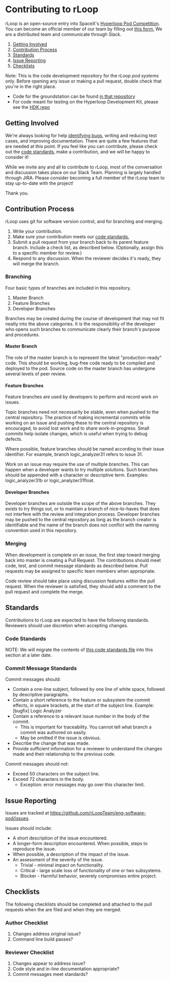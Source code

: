 # Contributing to rLoop
rLoop is an open-source entry into SpaceX's [Hyperloop Pod Competition](http://www.spacex.com/hyperloop). You can become an official member of our team by filling out [this form.](https://docs.google.com/forms/d/e/1FAIpQLSfju0tH0LtEgnZkCslsqdfcByxXOJIGZL6Jv92yz8m2VieD0A/viewform)
We are a distributed team and communicate through Slack.


1. [Getting Involved](#getting-involved)
2. [Contribution Process](#contribution-process)
3. [Standards](#standards)
4. [Issue Reporting](#issue-reporting)
5. [Checklists](#checklists)


Note: This is the code development repository for the *rLoop pod systems* only. Before opening any issue or making a pull request, double check that you're in the right place.
* Code for the groundstation can be found [in that repository](https://github.com/rLoopTeam/eng-software-ground-station)
* For code meant for testing on the Hyperloop Development Kit, please see the [HDK repo](https://github.com/rLoopTeam/makers-hdk)




## Getting Involved


We're always looking for help [identifying bugs](#how-to-report-bugs), writing and reducing test cases, and improving documentation. There are quite a few features that are needed at this point. If you feel
like you can contribute, please check out the [code standards](https://github.com/rLoopTeam/eng-software-pod/blob/master/FIRMWARE/CODE_STANDARD/rloop_code_standard.txt), make a contribution, and we will be happy to consider it!


While we invite any and all to contribute to rLoop, most of the conversation and discussion takes place on our Slack Team. Planning is largely handled through JIRA. Please consider becoming a full member of the rLoop team
to stay up-to-date with the project!


Thank you.




## Contribution Process


rLoop uses git for software version control, and for branching and merging.


1. Write your contribution.
2. Make sure your contribution meets our [code standards.](https://github.com/rLoopTeam/eng-software-pod/blob/master/FIRMWARE/CODE_STANDARD/rloop_code_standard.txt)
3. Submit a pull request from your branch back to its parent feature branch. Include a check list, as described below. (Optionally, assign this to a specific member for review.)
4. Respond to any discussion. When the reviewer decides it's ready, they will merge the branch.


### Branching


Four basic types of branches are included in this repository.


1. Master Branch
2. Feature Branches
3. Developer Branches


Branches may be created during the course of development that may not fit neatly into the above categories. It is the responsibility of the developer who opens such branches to communicate
clearly their branch's purpose and procedures.


#### Master Branch


The role of the master branch is to represent the latest "production-ready" code. This should be working, bug-free code ready to be compiled and deployed to the pod. Source code on the master branch has undergone several
levels of peer review.


#### Feature Branches


Feature branches are used by developers to perform and record work on issues.


Topic branches need not necessarily be stable, even when pushed to the central repository. The practice of making incremental commits while working on an issue and pushing
these to the central repository is encouraged, to avoid lost work and to share work-in-progress. Small commits help isolate changes, which is useful when trying to debug defects.


Where possible, feature branches should be named according to their issue identifier. For example, branch logic_analyzer31 refers to issue 31.


Work on an issue may require the use of multiple branches. This can happen when a developer wants to try multiple solutions. Such branches should be appended with a character or descriptive term. Examples:
logic_analyzer31b or logic_analyzer31float.


#### Developer Branches


Developer branches are outside the scope of the above branches. They exists to try things out, or to maintain a branch of nice-to-haves that does not interfere with the review and integration process.
Developer branches may be pushed to the central repository as long as the branch creator is identifiable and the name of the branch does not conflict with the naming convention used in this repository.


### Merging


When development is complete on an issue, the first step toward merging back into master is creating a Pull Request. The contributions should meet code, test, and commit message standards as described below.
Pull requests may be assigned to specific team members when appropriate.


Code review should take place using discussion features within the pull request. When the reviewer is satisfied, they should add a comment to the pull request and complete the merge.


## Standards


Contributions to rLoop are expected to have the following standards. Reviewers should use discretion when accepting changes.


### Code Standards


NOTE: We will migrate the contents of [this code standards file](https://github.com/rLoopTeam/eng-software-pod/blob/master/FIRMWARE/CODE_STANDARD/rloop_code_standard.txt) into this section at a later date.


### Commit Message Standards


Commit messages should:
* Contain a one-line subject, followed by one line of white space, followed by descriptive paragraphs.
* Contain a short reference to the feature or subsystem the commit effects, in square brackets, at the start of the subject line. Example: [bugfix] Logic Analyzer
* Contain a reference to a relevant issue number in the body of the commit.
  * This is important for traceability. You cannot tell what branch a commit was authored on easily.
  * May be omitted if the issue is obvious.
* Describe the change that was made.
* Provide sufficient information for a reviewer to understand the changes made and their relationship to the previous code.


Commit messages should not:
* Exceed 50 characters on the subject line.
* Exceed 72 characters in the body.
  * Exception: error messages may go over this character limit.
  
## Issue Reporting


Issues are tracked at https://github.com/rLoopTeam/eng-software-pod/issues.


Issues should include:
* A short description of the issue encountered.
* A longer-form description encountered. When possible, steps to reproduce the issue.
* When possible, a description of the impact of the issue.
* An assessment of the severity of the issue.
  * Trivial - minimal impact on functionality.
  * Critical - large scale loss of functionality of one or two subsystems.
  * Blocker - Harmful behavior, severely compromises entire project.


## Checklists


The following checklists should be completed and attached to the pull requests when the are filed and when they are merged.


### Author Checklist
1. Changes address original issue?
2. Command line build passes?


### Reviewer Checklist
1. Changes appear to address issue?
2. Code style and in-line documentation appropriate?
3. Commit messages meet standards?








